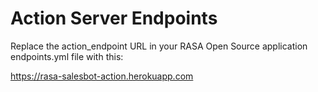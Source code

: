 # Action Server Endpoints

Replace the action_endpoint URL in your RASA Open Source application endpoints.yml file with this:

https://rasa-salesbot-action.herokuapp.com
